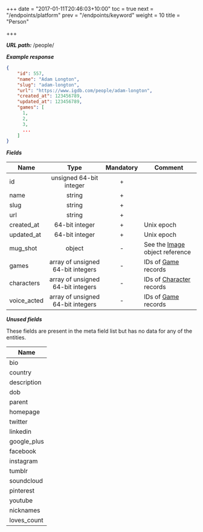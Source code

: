 +++
date = "2017-01-11T20:46:03+10:00"
toc = true
next = "/endpoints/platform"
prev = "/endpoints/keyword"
weight = 10
title = "Person"

+++

***URL path:*** /people/

***Example response***

```json
{
    "id": 557,
    "name": "Adam Longton",
    "slug": "adam-longton",
    "url": "https://www.igdb.com/people/adam-longton",
    "created_at": 123456789,
    "updated_at": 123456789,
    "games": [
      1,
      2,
      3,
      ...
    ]
}
```

***Fields***

| Name        | Type                              | Mandatory | Comment |
| ----------- |:---------------------------------:|:---------:| ------- |
| id          | unsigned 64-bit integer           |     +     ||
| name        | string                            |     +     ||
| slug        | string                            |     +     ||
| url         | string                            |     +     ||
| created_at  | 64-bit integer                    |     +     | Unix epoch |
| updated_at  | 64-bit integer                    |     +     | Unix epoch |
| mug_shot    | object                            |     -     | See the [Image](../../misc-objects/image) object reference |
| games       | array of unsigned 64-bit integers |     -     | IDs of [Game](../game) records |
| characters  | array of unsigned 64-bit integers |     -     | IDs of [Character](../character) records |
| voice_acted | array of unsigned 64-bit integers |     -     | IDs of [Game](../game) records |

***Unused fields***

These fields are present in the meta field list but has no data for any of the entities.

| Name |
| ---- |
| bio |
| country |
| description |
| dob |
| parent |
| homepage |
| twitter |
| linkedin |
| google_plus |
| facebook |
| instagram |
| tumblr |
| soundcloud |
| pinterest |
| youtube |
| nicknames |
| loves_count |
